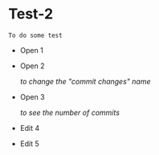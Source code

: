 # Test-2
    To do some test 


 - Open 1
 
 
 - Open 2 
  
    *to change the "commit changes" name*


 - Open 3
  
    *to see the number of commits*
    
 - Edit 4 

 - Edit 5
